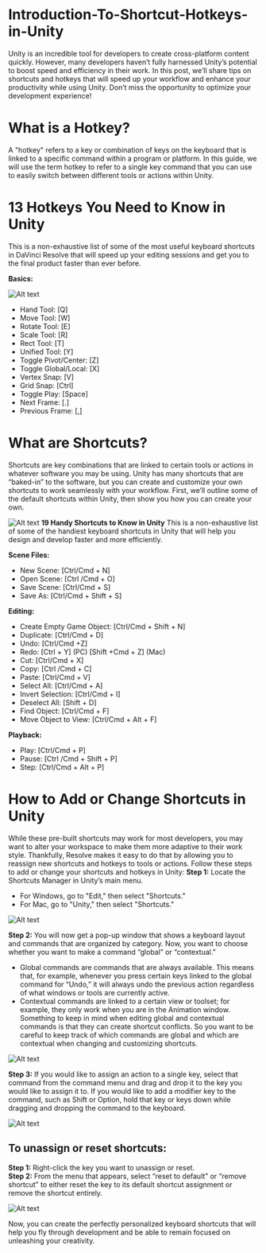 # Introduction-To-Shortcut-Hotkeys-in-Unity

Unity is an incredible tool for developers to create cross-platform content quickly. However, many developers haven’t fully harnessed Unity’s potential to boost speed and efficiency in their work.
In this post, we’ll share tips on shortcuts and hotkeys that will speed up your workflow and enhance your productivity while using Unity. Don’t miss the opportunity to optimize your development experience!

<H1>What is a Hotkey? </H1>
A "hotkey" refers to a key or combination of keys on the keyboard that is linked to a specific command within a program or platform.
In this guide, we will use the term hotkey to refer to a single key command that you can use to easily switch between different tools or actions within Unity.

<h1>13 Hotkeys You Need to Know in Unity</h1>
This is a non-exhaustive list of some of the most useful keyboard shortcuts in DaVinci Resolve that will speed up your editing sessions and get you to the final product faster than ever before.

**Basics:**

![Alt text](/1.png)
- Hand Tool: [Q]
- Move Tool: [W]
- Rotate Tool: [E]
- Scale Tool: [R]
- Rect Tool: [T]
- Unified Tool: [Y]
- Toggle Pivot/Center: [Z]
- Toggle Global/Local: [X] 
- Vertex Snap: [V]
- Grid Snap: [Ctrl]
- Toggle Play: [Space]
- Next Frame: [.]
- Previous Frame: [,]

# What are Shortcuts?
Shortcuts are key combinations that are linked to certain tools or actions in whatever software you may be using. Unity has many shortcuts that are “baked-in” to the software, but you can create and customize your own shortcuts to work seamlessly with your workflow. 
First, we’ll outline some of the default shortcuts within Unity, then show you how you can create your own.

![Alt text](/2.png)
**19 Handy Shortcuts to Know in Unity**
This is a non-exhaustive list of some of the handiest keyboard shortcuts in Unity that will help you design and develop faster and more efficiently. 

**Scene Files:**
- New Scene: [Ctrl/Cmd + N]
- Open Scene: [Ctrl /Cmd + O]
- Save Scene: [Ctrl/Cmd + S]
- Save As: [Ctrl/Cmd + Shift + S]

**Editing:**
- Create Empty Game Object: [Ctrl/Cmd + Shift + N]
- Duplicate: [Ctrl/Cmd + D]
- Undo: [Ctrl/Cmd +Z]
- Redo: [Ctrl + Y] (PC) [Shift +Cmd + Z] (Mac)
- Cut: [Ctrl/Cmd + X]
- Copy: [Ctrl /Cmd + C]
- Paste: [Ctrl/Cmd + V]
- Select All: [Ctrl/Cmd + A]
- Invert Selection: [Ctrl/Cmd + I]
- Deselect All: [Shift + D]
- Find Object: [Ctrl/Cmd + F]
- Move Object to View: [Ctrl/Cmd + Alt + F]

**Playback:**
- Play: [Ctrl/Cmd + P]
- Pause: [Ctrl /Cmd + Shift + P]
- Step: [Ctrl/Cmd + Alt + P]

# How to Add or Change Shortcuts in Unity
While these pre-built shortcuts may work for most developers, you may want to alter your workspace to make them more adaptive to their work style. Thankfully, Resolve makes it easy to do that by allowing you to reassign new shortcuts and hotkeys to tools or actions. 
Follow these steps to add or change your shortcuts and hotkeys in Unity:
**Step 1:** Locate the Shortcuts Manager in Unity’s main menu.
- For Windows, go to "Edit," then select "Shortcuts."
- For Mac, go to "Unity," then select "Shortcuts."

![Alt text](/3.png)

**Step 2:** You will now get a pop-up window that shows a keyboard layout and commands that are organized by category. Now, you want to choose whether you want to make a command “global” or “contextual.” 
- Global commands are commands that are always available. This means that, for example, whenever you press certain keys linked to the global command for “Undo,” it will always undo the previous action regardless of what windows or tools are currently active.
- Contextual commands are linked to a certain view or toolset; for example, they only work when you are in the Animation window. 
Something to keep in mind when editing global and contextual commands is that they can create shortcut conflicts. So you want to be careful to keep track of which commands are global and which are contextual when changing and customizing shortcuts.

![Alt text](/4.png)

**Step 3:** If you would like to assign an action to a single key, select that command from the command menu and drag and drop it to the key you would like to assign it to. If you would like to add a modifier key to the command, such as Shift or Option, hold that key or keys down while dragging and dropping the command to the keyboard.

![Alt text](/5.png)

## To unassign or reset shortcuts: 

**Step 1:** Right-click the key you want to unassign or reset.  
**Step 2:** From the menu that appears, select “reset to default” or “remove shortcut” to either reset the key to its default shortcut assignment or remove the shortcut entirely.  

![Alt text](/6.png)

Now, you can create the perfectly personalized keyboard shortcuts that will help you fly through development and be able to remain focused on unleashing your creativity. 
